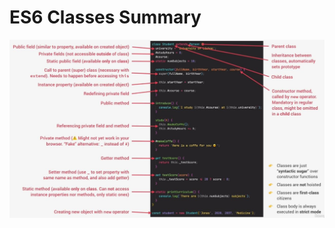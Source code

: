 # ES6 Classes Summary

![Complete ES6 classes Summary](../notes-pics/14-module/23-lecture/lecture-23-0.jpg)
